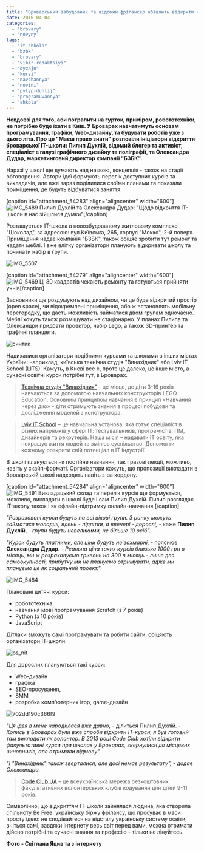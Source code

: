 ```yaml
---
title: "Броварський забудовник та відомий фрілансер обіцяють відкрити «соціальні» IT-курси"
date: 2016-04-04
categories: 
  - "brovary"
  - "novyny"
tags: 
  - "it-shkola"
  - "bzbk"
  - "brovary"
  - "vibir-redaktsiyi"
  - "dyzajn"
  - "kursi"
  - "navchannya"
  - "novini"
  - "pylyp-duhlij"
  - "programuvannya"
  - "shkola"
---
```


**Невдовзі для того, аби потрапити на гурток, приміром, робототехніки, не потрібно буде їхати в Київ. У Броварах навчатимуть основам програмування, графіки, Web-дизайну, та будувати роботів уже з цього літа. Про це "Маєш право знати" розповіли ініціатори відкриття броварської IT-школи: Пилип Духлій, відомий блогер та активіст, спеціаліст в галузі графічного дизайну та поліграфії, та Олександра Дудар, маркетинговий директор компанії "БЗБК".**

Наразі у школі ще думають над назвою, концепція - також на стадії обговорення. Автори ідеї формують перелік доступних курсів та викладачів, але вже зараз поділилися своїми планами та показали приміщення, де будуть відбуватися заняття.

\[caption id="attachment\_54283" align="aligncenter" width="600"\]![IMG_5489](https://mpz.brovary.org/wp-content/uploads/2016/04/IMG_5489.jpg) Пилип Духлій та Олександра Дудар: "Щодо відкриття IT-школи в нас зійшлися думки"\[/caption\]

Розташується IT-школа в новозбудованому житловому комплексі "Шоколад", за адресою: вул.Київська, 265, корпус "Мокко", 2-й поверх. Приміщення надає компанія "БЗБК", також обіцяє зробити тут ремонт та надати меблі. І вже влітку організатори планують відкривати школу та починати набір в групи.

![IMG_5507](https://mpz.brovary.org/wp-content/uploads/2016/04/IMG_5507.jpg)

\[caption id="attachment\_54279" align="aligncenter" width="600"\]![IMG_5469](https://mpz.brovary.org/wp-content/uploads/2016/04/IMG_5469.jpg) Ці 80 квадратів чекають ремонту та готуються прийняти учнів\[/caption\]

Засновники ще роздумують над дизайном, чи це буде відкритий простір (open space), чи відокремлені приміщення, або ж встановлять мобільну перегородку, що дасть можливість займатися двом групам одночасно. Меблі хочуть також розміщувати не стаціонарно. У планах Пилипа та Олександри придбати проектор, набір Lego, а також 3D-принтер та графічні планшети.

![синтик](https://mpz.brovary.org/wp-content/uploads/2016/04/syntyk.jpeg)

Надихалися організатори подібними курсами та школами в інших містах України: наприклад, київська технічна студія "Винахідник" або Lviv IT School (LITS). Кажуть, в Києві все є, проте це далеко, це інше місто, а сучасні освітні курси потрібні тут, в Броварах.

> [Технічна студія "Винахідник"](http://vynahidnyk.org/) - це місце, де діти 3-16 років навчаються за допомогою навчальних конструкторів LEGO Education. Основним принципом навчання є принцип «Навчання через дію» - діти отримують знання в процесі побудови та дослідження моделей з конструктора.

> [Lviv IT School](http://lits.com.ua/?lang=ua) – це навчальна установа, яка готує спеціалістів різних напрямків у сфері ІТ: тестувальників, програмістів, ПМ, дизайнерів та рекрутерів. Наша місія – надавати IT освіту, яка покращує життя людей та змінює суспільство. Допомогти кожному розкрити свій потенціал в IT індустрії.

В школі планується як постійне навчання, так і разові лекції, можливо, навіть у скайп-форматі. Організатори кажуть, що пропозиції викладати в броварській школі надходять навіть з-за кордону.

\[caption id="attachment\_54284" align="aligncenter" width="600"\]![IMG_5491](https://mpz.brovary.org/wp-content/uploads/2016/04/IMG_5491.jpg) Викладацький склад та перелік курсів ще формується, можливо, викладати в школі буде і сам Пилип Духлій. Пилип розглядає IT-школу також і як офлайн-підтримку онлайн-навчання.\[/caption\]

_"Розраховані курси будуть на всі вікові групи. З ранку можуть займатися молодші, вдень - підлітки, а ввечері - дорослі,_ - каже **Пилип Духлій**, - _групи будуть невеликими, не більше 10 осіб"._

_"Курси будуть платними, але ціни будуть не захмарні,_ - пояснює **Олександра Дудар**. - _Реальна ціна таких курсів близько 1000 грн в місяць, ми ж розраховуємо гривень на 300 в місяць - лише для самоокупності, прибутку ми не плануємо отримувати, адже ми плануємо це як соціальний проект."_

![IMG_5484](https://mpz.brovary.org/wp-content/uploads/2016/04/IMG_5484.jpg)

Плановані дитячі курси:

- робототехніка
- навчання мові програмування Scratch (з 7 років)
- Python (з 10 років)
- JavaScript

Дітлахи зможуть самі програмувати та робити сайти, обіцяють організатори IT-школи.

![ps_nit](https://mpz.brovary.org/wp-content/uploads/2016/04/ps_nit.jpg)

Для дорослих плануються такі курси:

- Web-дизайн
- графіка
- SEO-просування,
- SMM
- розробка комп'ютерних ігор, game-дизайн

![702dd190c366f9](https://mpz.brovary.org/wp-content/uploads/2016/04/702dd190c366f9.jpg)

_"Ця ідея в мене народилася вже давно,_ - ділиться Пилип Духлій. - _Колись в Броварах були вже спроби відкрити IT-курси, я був готовий там викладати як волонтер. В 2013 році Code Club хотіли відкрити факультативні курси при школах у Броварах, звернулися до місцевих чиновників, але отримали відмову"._

_"І "Винахідник" також зверталися, але досі немає результату", - додає Олександра._

> [Code Club UA](http://codeclubua.org/) – це всеукраїнська мережа безкоштовних факультативних волонтерських клубів кодування для дітей 9-11 років.

Символічно, що відкриттям IT-школи зайнялася людина, яка створила [спільноту Be Free](https://www.facebook.com/groups/be.free.ua/): українську біржу фрілансу, що просуває в маси просту ідею: не сподівайтеся на відсталу українську систему освіти, вчіться самі, завдяки Інтернету весь світ перед вами, можна отримати дійсно потрібні та сучасні знання та професію - тільки не лінуйтесь.

**Фото - Світлана Яцив та з інтернету**
